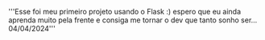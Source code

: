 '''Esse foi meu primeiro projeto usando o Flask :)
  espero que eu ainda aprenda muito pela frente e consiga me tornar o dev que tanto sonho ser...
  04/04/2024'''
